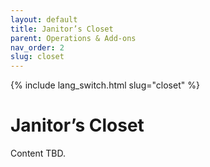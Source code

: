 ```yaml
---
layout: default
title: Janitor’s Closet
parent: Operations & Add-ons
nav_order: 2
slug: closet
---
```


{% include lang_switch.html slug="closet" %}

# Janitor’s Closet

Content TBD.
